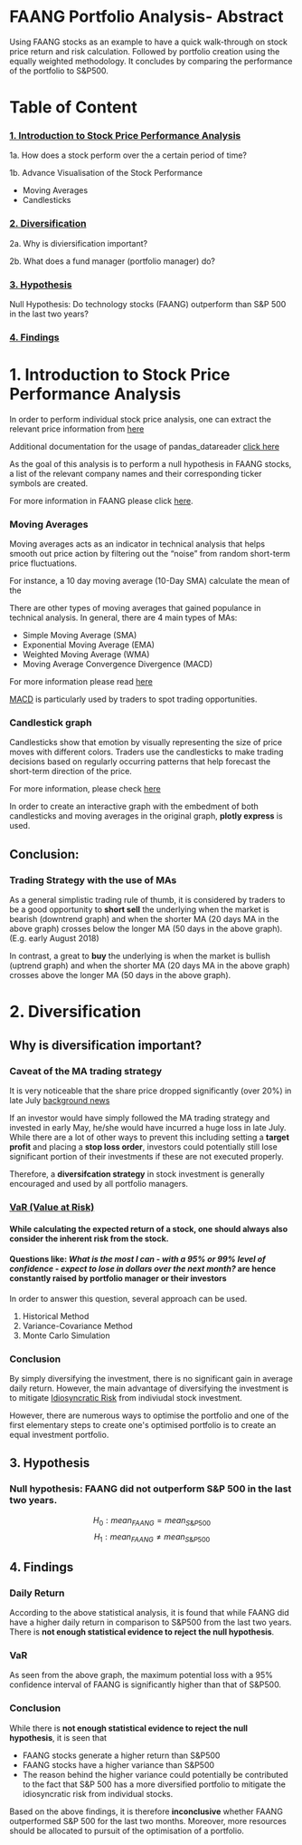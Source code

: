 # FAANG Portfolio Analysis- Abstract
Using FAANG stocks as an example to have a quick walk-through on stock price return and risk calculation. Followed by portfolio creation using the equally weighted methodology. It concludes by comparing the performance of the portfolio to S\&P500.


# Table of Content

### [1. Introduction to Stock Price Performance Analysis](#1-introduction-to-stock-price-performance-analysis)

1a. How does a stock perform over the a certain period of time?

1b. Advance Visualisation of the Stock Performance 

- Moving Averages 
- Candlesticks 

### [2. Diversification](#2-diversification)

2a. Why is diviersification important?

2b. What does a fund manager (portfolio manager) do?

### [3. Hypothesis](#3-hypothesis)

Null Hypothesis: Do technology stocks (FAANG) outperform than S&P 500 in the last two years?

### [4. Findings](#4-findings)


# 1. Introduction to Stock Price Performance Analysis

In order to perform individual stock price analysis, one can extract the relevant price information from [here](https://www.alphavantage.co/documentation/)

Additional documentation for the usage of pandas_datareader [click here](https://buildmedia.readthedocs.org/media/pdf/pandas-datareader/latest/pandas-datareader.pdf)

As the goal of this analysis is to perform a null hypothesis in FAANG stocks, a list of the relevant company names and their corresponding ticker symbols are created.

For more information in FAANG please click [here](https://www.investopedia.com/terms/f/faang-stocks.asp).

### Moving Averages

Moving averages acts as an indicator in technical analysis that helps smooth out price action by filtering out the “noise” from random short-term price fluctuations.

For instance, a 10 day moving average (10-Day SMA) calculate the mean of the 


There are other types of moving averages that gained populance in technical analysis. In general, there are 4 main types of MAs:

- Simple Moving Average (SMA)
- Exponential Moving Average (EMA)
- Weighted Moving Average (WMA)
- Moving Average Convergence Divergence (MACD)

For more information please read [here](https://www.investopedia.com/terms/m/movingaverage.asp)

[MACD](https://www.investopedia.com/terms/m/macd.asp) is particularly used by traders to spot trading opportunities.

### Candlestick graph

Candlesticks show that emotion by visually representing the size of price moves with different colors. Traders use the candlesticks to make trading decisions based on regularly occurring patterns that help forecast the short-term direction of the price.

For more information, please check [here](https://www.investopedia.com/trading/candlestick-charting-what-is-it/)

In order to create an interactive graph with the embedment of both candlesticks and moving averages in the original graph, __plotly express__ is used.

## Conclusion:
### Trading Strategy with the use of MAs
As a general simplistic trading rule of thumb, it is considered by traders to be a good opportunity to __short sell__ the underlying when the market is bearish (downtrend graph) and when the shorter MA (20 days MA in the above graph) crosses below the longer MA (50 days in the above graph). (E.g. early August 2018) 

In contrast, a great to __buy__ the underlying is when the market is bullish (uptrend graph) and when the shorter MA (20 days MA in the above graph) crosses above the longer MA (50 days in the above graph).

# 2. Diversification

## Why is diversification important?

### Caveat of the MA trading strategy
It is very noticeable that the share price dropped significantly (over 20%) in late July [background news](https://www.marketwatch.com/story/facebook-stock-crushed-after-revenue-user-growth-miss-2018-07-25)

If an investor would have simply followed the MA trading strategy and invested in early May, he/she would have incurred a huge loss in late July. While there are a lot of other ways to prevent this including setting a __target profit__ and placing a __stop loss order__, investors could potentially still lose significant portion of their investments if these are not executed properly.

Therefore, a __diversifcation strategy__ in stock investment is generally encouraged and used by all portfolio managers.

### [VaR (Value at Risk)](https://www.investopedia.com/terms/v/var.asp)

#### While calculating the expected return of a stock, one should always also consider the inherent risk from the stock.

#### Questions like: _What is the most I can - with a 95% or 99% level of confidence - expect to lose in dollars over the next month?_ are hence constantly raised by portfolio manager or their investors

In order to answer this question, several approach can be used.
1. Historical Method
2. Variance-Covariance Method
3. Monte Carlo Simulation

### Conclusion

By simply diversifying the investment, there is no significant gain in average daily return. However, the main advantage of diversifying the investment is to mitigate [Idiosyncratic Risk](https://www.investopedia.com/terms/i/idiosyncraticrisk.asp) from indiviudal stock investment.

However, there are numerous ways to optimise the portfolio and one of the first elementary steps to create one's optimised portfolio is to create an equal investment portfolio.  

## 3. Hypothesis 

### Null hypothesis: FAANG did not outperform S&P 500 in the last two years.


$$ H_0: mean_{FAANG} = mean_{S\&P500}$$
$$ H_1: mean_{FAANG} \neq mean_{S\&P500}$$

## 4. Findings

### Daily Return

According to the above statistical analysis, it is found that while FAANG did have a higher daily return in comparison to S&P500 from the last two years. There is __not enough statistical evidence to reject the null hypothesis__. 

### VaR

As seen from the above graph, the maximum potential loss with a 95% confidence interval of FAANG is significantly higher than that of S&P500.

### Conclusion

While there is __not enough statistical evidence to reject the null hypothesis__, it is seen that 
- FAANG stocks generate a higher return than S&P500
- FAANG stocks have a higher variance than S&P500
- The reason behind the higher variance could potentially be contributed to the fact that S&P 500 has a more diversified portfolio to mitigate the idiosyncratic risk from individual stocks.

Based on the above findings, it is therefore __inconclusive__ whether FAANG outperformed S&P 500 for the last two months.
Moreover, more resources should be allocated to pursuit of the optimisation of a portfolio. 
